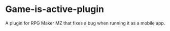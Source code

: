 # Game-is-active-plugin
A plugin for RPG Maker MZ that fixes a bug when running it as a mobile app.
